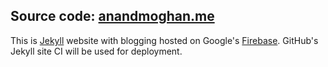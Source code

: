 ## Source code: [anandmoghan.me](https://anandmoghan.me)

This is [Jekyll](https://jekyllrb.com) website with blogging hosted on Google's [Firebase](https://firebase.google.com). 
GitHub's Jekyll site CI will be used for deployment. 